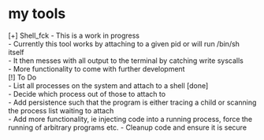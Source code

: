 # my tools 

[+] Shell_fck
	- This is a work in progress  
	- Currently this tool works by attaching to a given pid or will run /bin/sh itself  
	- It then messes with all output to the terminal by catching write syscalls  
	- More functionality to come with further development  
[!] To Do  
	- List all processes on the system and attach to a shell [done]  
	- Decide which process out of those to attach to  
	- Add persistence such that the program is either tracing a child or scanning the process list waiting to attach  
	- Add more functionality, ie injecting code into a running process, force the running of   arbitrary programs etc.
	- Cleanup code and ensure it is secure  

